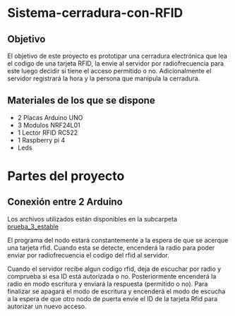 # Sistema-cerradura-con-RFID

## Objetivo
El objetivo de este proyecto es prototipar una cerradura electrónica que lea el codigo de una tarjeta RFID, la envie al servidor por radiofrecuencia para este luego decidir si tiene el acceso permitido o no.
Adicionalmente el servidor registrará la hora y la persona que manipula la cerradura.

## Materiales de los que se dispone
- 2 Placas Arduino UNO
- 3 Modulos NRF24L01
- 1 Lector RFID RC522
- 1 Raspberry pi 4
- Leds


# Partes del proyecto

## Conexión entre 2 Arduino
Los archivos utilizados están disponibles en la subcarpeta [prueba_3_estable](prueba_3_estable)

El programa del nodo estará constantemente a la espera de que se acerque una tarjeta rfid. Cuando esta se detecte, encenderá la radio para poder enviar por radiofrecuencia el codigo del rfid al servidor.

Cuando el servidor recibe algun codigo rfid, deja de escuchar por radio y comprueba si esa ID está autorizada o no. Posteriormente encenderá la radio en modo escritura y enviará la respuesta (permitido o no). Para finalizar se apagará el modo de escritura y encenderá el modo de escucha a la espera de que otro nodo de puerta envie el ID de la tarjeta Rfid para autorizar un nuevo acceso.
